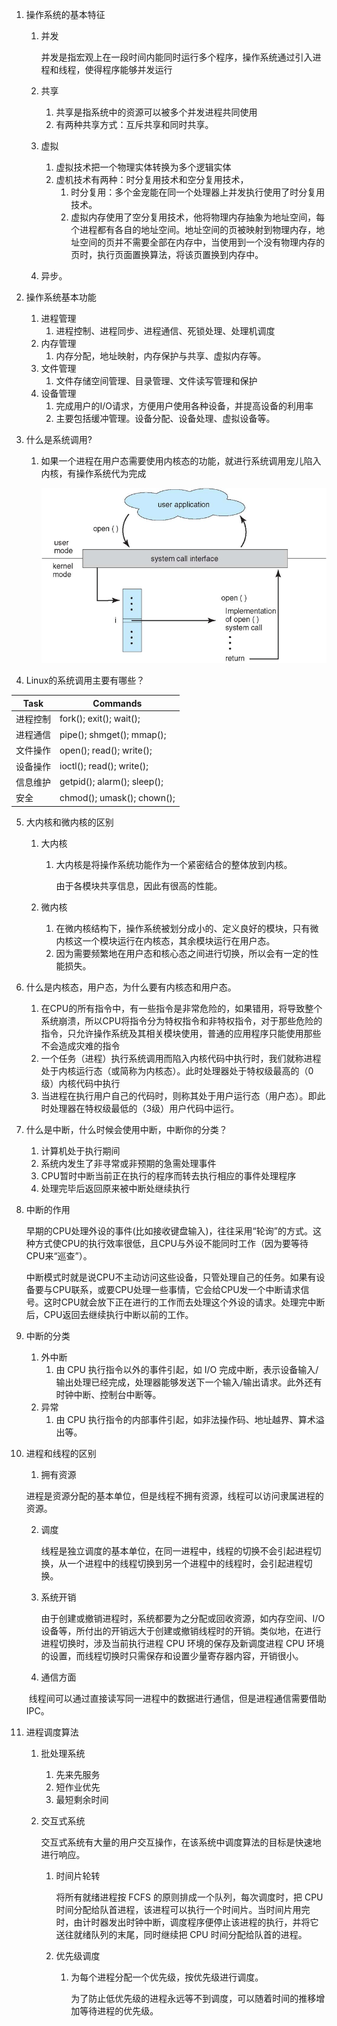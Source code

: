 1. 操作系统的基本特征

   1. 并发

      并发是指宏观上在一段时间内能同时运行多个程序，操作系统通过引入进程和线程，使得程序能够并发运行

   2. 共享

      1. 共享是指系统中的资源可以被多个并发进程共同使用
      2. 有两种共享方式：互斥共享和同时共享。

   3. 虚拟

      1. 虚拟技术把一个物理实体转换为多个逻辑实体
      2. 虚机技术有两种：时分复用技术和空分复用技术，
         1. 时分复用：多个金宠能在同一个处理器上并发执行使用了时分复用技术。
         2. 虚拟内存使用了空分复用技术，他将物理内存抽象为地址空间，每个进程都有各自的地址空间。地址空间的页被映射到物理内存，地址空间的页并不需要全部在内存中，当使用到一个没有物理内存的页时，执行页面置换算法，将该页置换到内存中。

   4. 异步。

2. 操作系统基本功能

   1. 进程管理
      1. 进程控制、进程同步、进程通信、死锁处理、处理机调度
   2. 内存管理
      1. 内存分配，地址映射，内存保护与共享、虚拟内存等。
   3. 文件管理
      1. 文件存储空间管理、目录管理、文件读写管理和保护
   4. 设备管理
      1. 完成用户的I/O请求，方便用户使用各种设备，并提高设备的利用率
      2. 主要包括缓冲管理。设备分配、设备处理、虚拟设备等。

3. 什么是系统调用?

   1. 如果一个进程在用户态需要使用内核态的功能，就进行系统调用宠儿陷入内核，有操作系统代为完成

      ![img](tGPV0.png)

4. Linux的系统调用主要有哪些？

| Task     | Commands                    |
| -------- | --------------------------- |
| 进程控制 | fork(); exit(); wait();     |
| 进程通信 | pipe(); shmget(); mmap();   |
| 文件操作 | open(); read(); write();    |
| 设备操作 | ioctl(); read(); write();   |
| 信息维护 | getpid(); alarm(); sleep(); |
| 安全     | chmod(); umask(); chown();  |

5. 大内核和微内核的区别

   1. 大内核

      1. 大内核是将操作系统功能作为一个紧密结合的整体放到内核。

         由于各模块共享信息，因此有很高的性能。

   2. 微内核

      1. 在微内核结构下，操作系统被划分成小的、定义良好的模块，只有微内核这一个模块运行在内核态，其余模块运行在用户态。
      2. 因为需要频繁地在用户态和核心态之间进行切换，所以会有一定的性能损失。

6. 什么是内核态，用户态，为什么要有内核态和用户态。
   1. 在CPU的所有指令中，有一些指令是非常危险的，如果错用，将导致整个系统崩溃，所以CPU将指令分为特权指令和非特权指令，对于那些危险的指令，只允许操作系统及其相关模块使用，普通的应用程序只能使用那些不会造成灾难的指令
   2. 一个任务（进程）执行系统调用而陷入内核代码中执行时，我们就称进程处于内核运行态（或简称为内核态）。此时处理器处于特权级最高的（0级）内核代码中执行
   3. 当进程在执行用户自己的代码时，则称其处于用户运行态（用户态）。即此时处理器在特权级最低的（3级）用户代码中运行。

6. 什么是中断，什么时候会使用中断，中断你的分类？

   1. 计算机处于执行期间
   2. 系统内发生了非寻常或非预期的急需处理事件
   3. CPU暂时中断当前正在执行的程序而转去执行相应的事件处理程序
   4. 处理完毕后返回原来被中断处继续执行

7. 中断的作用

   早期的CPU处理外设的事件(比如接收键盘输入)，往往采用“轮询”的方式。这种方式使CPU的执行效率很低，且CPU与外设不能同时工作（因为要等待CPU来“巡查”）。

    中断模式时就是说CPU不主动访问这些设备，只管处理自己的任务。如果有设备要与CPU联系，或要CPU处理一些事情，它会给CPU发一个中断请求信号。这时CPU就会放下正在进行的工作而去处理这个外设的请求。处理完中断后，CPU返回去继续执行中断以前的工作。

8. 中断的分类

   1. 外中断
      1. 由 CPU 执行指令以外的事件引起，如 I/O 完成中断，表示设备输入/输出处理已经完成，处理器能够发送下一个输入/输出请求。此外还有时钟中断、控制台中断等。
   2. 异常
      1. 由 CPU 执行指令的内部事件引起，如非法操作码、地址越界、算术溢出等。

9. 进程和线程的区别

   1.  拥有资源

      进程是资源分配的基本单位，但是线程不拥有资源，线程可以访问隶属进程的资源。

   2. 调度

      线程是独立调度的基本单位，在同一进程中，线程的切换不会引起进程切换，从一个进程中的线程切换到另一个进程中的线程时，会引起进程切换。

   3. 系统开销

      由于创建或撤销进程时，系统都要为之分配或回收资源，如内存空间、I/O 设备等，所付出的开销远大于创建或撤销线程时的开销。类似地，在进行进程切换时，涉及当前执行进程 CPU 环境的保存及新调度进程 CPU 环境的设置，而线程切换时只需保存和设置少量寄存器内容，开销很小。

   4. 通信方面

   ​	线程间可以通过直接读写同一进程中的数据进行通信，但是进程通信需要借助 IPC。

10. 进程调度算法

    1. 批处理系统

       1. 先来先服务
       2. 短作业优先
       3. 最短剩余时间

    2. 交互式系统

       交互式系统有大量的用户交互操作，在该系统中调度算法的目标是快速地进行响应。

       1. 时间片轮转

          将所有就绪进程按 FCFS 的原则排成一个队列，每次调度时，把 CPU 时间分配给队首进程，该进程可以执行一个时间片。当时间片用完时，由计时器发出时钟中断，调度程序便停止该进程的执行，并将它送往就绪队列的末尾，同时继续把 CPU 时间分配给队首的进程。

       2. 优先级调度

          1. 为每个进程分配一个优先级，按优先级进行调度。

             为了防止低优先级的进程永远等不到调度，可以随着时间的推移增加等待进程的优先级。